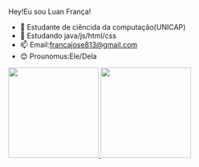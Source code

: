 Hey!Eu sou Luan França!
- 🔭 Estudante de ciêncida da computação(UNICAP)
- 🌱 Estudando java/js/html/css
- 📫 Email:francajose813@gmail.com
- 😊 Prounomus:Ele/Dela

<div>
  <a href="https://github.com/LuanFranca1">
  <img height="180em" src="https://github-readme-stats.vercel.app/api?username=LuanFranca&show_icons=true&theme=dark&include_all_commits=true&count_private=true"/>
  <img height="180em" src="https://github-readme-stats.vercel.app/api/top-langs/?username=LuanFranca&layout=compact&langs_count=7&theme=dark"/>
</div>
